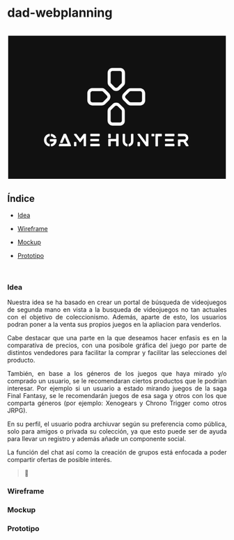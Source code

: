 <div align=justify>

# dad-webplanning

</br>

<div align=center>
    <img src="./img/logo-dark.PNG" width="500" height="auto" alt="logo dark version"/>
</div>

## Índice

- [Idea](#idea)

- [Wireframe](#wireframe)

- [Mockup](#mockup)

- [Prototipo](#prototipo)

</br>

###  Idea <a name="idea"></a>

Nuestra idea se ha basado en crear un portal de búsqueda de videojuegos de segunda mano en vista a la busqueda de videojuegos no tan actuales con el objetivo de coleccionismo. Además, aparte de esto, los usuarios podran poner a la venta sus propios juegos en la apliacion para venderlos.

Cabe destacar que una parte en la que deseamos hacer enfasis es en la comparativa de precios, con una posibole gráfica del juego por parte de distintos vendedores para facilitar la comprar y facilitar las selecciones del producto.

También, en base a los géneros de los juegos que haya mirado y/o comprado un usuario, se le recomendaran ciertos productos que le podrían interesar. Por ejemplo si un usuario a estado mirando juegos de la saga Final Fantasy, se le recomendarán juegos de esa saga y otros con los que comparta géneros (por ejemplo: Xenogears y Chrono Trigger como otros JRPG).

En su perfil, el usuario podra archiuvar según su preferencia como pública, solo para amigos o privada su colección, ya que esto puede ser de ayuda para llevar un registro y además añade un componente social.

La función del chat así como la creación de grupos está enfocada a poder compartir ofertas de posible interés.


> 📂
>
>

### Wireframe <a name="wireframe"></a>


### Mockup <a name="mockup"></a>


### Prototipo <a name="prototipo"></a>

</div>
